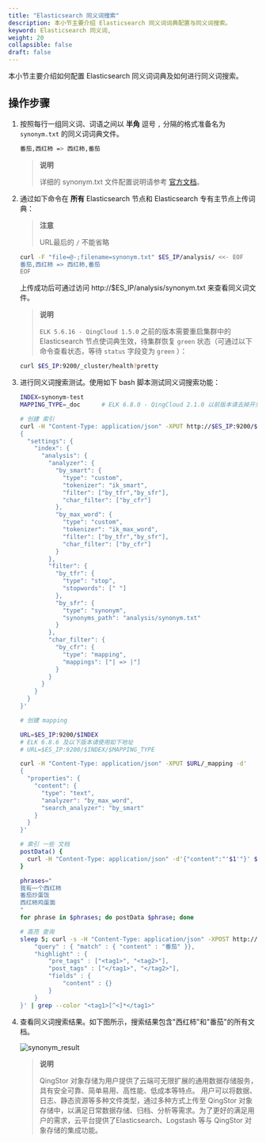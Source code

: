 ```yaml
---
title: "Elasticsearch 同义词搜索"
description: 本小节主要介绍 Elasticsearch 同义词词典配置与同义词搜索。
keyword: Elasticsearch 同义词,
weight: 20
collapsible: false
draft: false
---
```


本小节主要介绍如何配置 Elasticsearch 同义词词典及如何进行同义词搜索。

## 操作步骤

1. 按照每行一组同义词、词语之间以 **半角** 逗号 `,` 分隔的格式准备名为 `synonym.txt` 的同义词词典文件。

   ```bash
   番茄,西红柿 => 西红柿,番茄
   ```

   > **说明**
   >
   > 详细的 synonym.txt 文件配置说明请参考 [官方文档](https://www.elastic.co/guide/en/elasticsearch/reference/master/analysis-synonym-tokenfilter.html)。
   
2. 通过如下命令在 **所有** Elasticsearch 节点和 Elasticsearch 专有主节点上传词典：

   > **注意**
   >
   > URL最后的 `/` 不能省略

   ```bash
   curl -F "file=@-;filename=synonym.txt" $ES_IP/analysis/ <<- EOF
   番茄,西红柿 => 西红柿,番茄
   EOF
   ```

   上传成功后可通过访问 http://$ES_IP/analysis/synonym.txt 来查看同义词文件。

   > **说明**
   >
   > `ELK 5.6.16 - QingCloud 1.5.0` 之前的版本需要重启集群中的 Elasticsearch 节点使词典生效，待集群恢复 `green` 状态（可通过以下命令查看状态，等待 `status` 字段变为 `green` ）：
   
   ```bash
   curl $ES_IP:9200/_cluster/health?pretty
   ```

3. 进行同义词搜索测试。使用如下 bash 脚本测试同义词搜索功能：

   ```bash
   INDEX=synonym-test
   MAPPING_TYPE=_doc      # ELK 6.8.0 - QingCloud 2.1.0 以前版本请去掉开头的下划线，即：doc
   
   # 创建 索引
   curl -H "Content-Type: application/json" -XPUT http://$ES_IP:9200/$INDEX -d'
   {
     "settings": {
       "index": {
         "analysis": {
           "analyzer": {
             "by_smart": {
               "type": "custom",
               "tokenizer": "ik_smart",
               "filter": ["by_tfr","by_sfr"],
               "char_filter": ["by_cfr"]
             },
             "by_max_word": {
               "type": "custom",
               "tokenizer": "ik_max_word",
               "filter": ["by_tfr","by_sfr"],
               "char_filter": ["by_cfr"]
             }
           },
           "filter": {
             "by_tfr": {
               "type": "stop",
               "stopwords": [" "]
             },
             "by_sfr": {
               "type": "synonym",
               "synonyms_path": "analysis/synonym.txt"
             }
           },
           "char_filter": {
             "by_cfr": {
               "type": "mapping",
               "mappings": ["| => |"]
             }
           }
         }
       }
     }
   }'
   
   # 创建 mapping
   
   URL=$ES_IP:9200/$INDEX
   # ELK 6.8.6 及以下版本请使用如下地址
   # URL=$ES_IP:9200/$INDEX/$MAPPING_TYPE
   
   curl -H "Content-Type: application/json" -XPUT $URL/_mapping -d'
   {
     "properties": {
       "content": {
         "type": "text",
         "analyzer": "by_max_word",
         "search_analyzer": "by_smart"
       }
     }
   }'
   
   # 索引 一些 文档
   postData() {
     curl -H "Content-Type: application/json" -d'{"content":"'$1'"}' $ES_IP:9200/$INDEX/$MAPPING_TYPE; echo
   }
   
   phrases="
   我有一个西红柿
   番茄炒蛋饭
   西红柿鸡蛋面
   "
   for phrase in $phrases; do postData $phrase; done
   
   # 高亮 查询
   sleep 5; curl -s -H "Content-Type: application/json" -XPOST http://$ES_IP:9200/$INDEX/_search  -d'{
       "query" : { "match" : { "content" : "番茄" }},
       "highlight" : {
           "pre_tags" : ["<tag1>", "<tag2>"],
           "post_tags" : ["</tag1>", "</tag2>"],
           "fields" : {
               "content" : {}
           }
       }
   }' | grep --color "<tag1>[^<]*</tag1>"
   ```

4. 查看同义词搜索结果。如下图所示，搜索结果包含"西红柿"和"番茄"的所有文档。

   ![synonym_result](../../_images/synonym_result.png)

   > **说明**
   >
   > QingStor 对象存储为用户提供了云端可无限扩展的通用数据存储服务，具有安全可靠、简单易用、高性能、低成本等特点。 用户可以将数据、日志、静态资源等多种文件类型，通过多种方式上传至 QingStor 对象存储中，以满足日常数据存储、归档、分析等需求。为了更好的满足用户的需求，云平台提供了Elasticsearch、Logstash 等与 QingStor 对象存储的集成功能。
